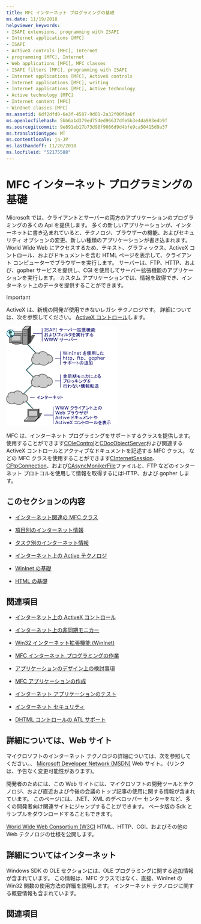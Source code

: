 ```yaml
---
title: MFC インターネット プログラミングの基礎
ms.date: 11/19/2018
helpviewer_keywords:
- ISAPI extensions, programming with ISAPI
- Internet applications [MFC]
- ISAPI
- ActiveX controls [MFC], Internet
- programming [MFC], Internet
- Web applications [MFC], MFC classes
- ISAPI filters [MFC], programming with ISAPI
- Internet applications [MFC], ActiveX controls
- Internet applications [MFC], writing
- Internet applications [MFC], Active technology
- Active technology [MFC]
- Internet content [MFC]
- WinInet classes [MFC]
ms.assetid: 6df2dfd0-6e3f-4587-9d01-2a32f00f8a6f
ms.openlocfilehash: 5bb6a1d379ed754ed96637dfe5b3e4da983edb9f
ms.sourcegitcommit: 9e891eb17b73d98f9086d9d4bfe9ca50415d9a37
ms.translationtype: MT
ms.contentlocale: ja-JP
ms.lasthandoff: 11/20/2018
ms.locfileid: "52175588"
---
```

# <a name="mfc-internet-programming-basics"></a>MFC インターネット プログラミングの基礎

Microsoft では、クライアントとサーバーの両方のアプリケーションのプログラミングの多くの Api を提供します。 多くの新しいアプリケーションが、インターネットに書き込まれていると、テクノロジ、ブラウザーの機能、およびセキュリティ オプションの変更、新しい種類のアプリケーションが書き込まれます。 World Wide Web にアクセスするため、テキスト、グラフィックス、ActiveX コントロール、およびドキュメントを含む HTML ページを表示して、クライアント コンピューターでブラウザーを実行します。 サーバーは、FTP、HTTP、および、gopher サービスを提供し、CGI を使用してサーバー拡張機能のアプリケーションを実行します。 カスタム アプリケーションでは、情報を取得でき、インターネット上のデータを提供することができます。

>[!IMPORTANT]
> ActiveX は、新規の開発が使用できないレガシ テクノロジです。 詳細については、次を参照してください。 [ActiveX コントロール](activex-controls.md)します。

![クライアントとサーバー アプリケーション](../mfc/media/vc38bq1.gif "クライアントおよびサーバー アプリケーション")

MFC は、インターネット プログラミングをサポートするクラスを提供します。 使用することができます[COleControl](../mfc/reference/colecontrol-class.md)と[CDocObjectServer](../mfc/reference/cdocobjectserver-class.md)および関連する ActiveX コントロールとアクティブなドキュメントを記述する MFC クラス。 などの MFC クラスを使用することができます[CInternetSession](../mfc/reference/cinternetsession-class.md)、 [CFtpConnection](../mfc/reference/cftpconnection-class.md)、および[CAsyncMonikerFile](../mfc/reference/casyncmonikerfile-class.md)ファイルと、FTP などのインターネット プロトコルを使用して情報を取得するにはHTTP、および gopher します。

## <a name="in-this-section"></a>このセクションの内容

- [インターネット関連の MFC クラス](../mfc/internet-related-mfc-classes.md)

- [項目別のインターネット情報](../mfc/internet-information-by-topic.md)

- [タスク別のインターネット情報](../mfc/internet-information-by-task.md)

- [インターネット上の Active テクノロジ](../mfc/active-technology-on-the-internet.md)

- [WinInet の基礎](../mfc/wininet-basics.md)

- [HTML の基礎](../mfc/html-basics.md)

## <a name="related-sections"></a>関連項目

- [インターネット上の ActiveX コントロール](../mfc/activex-controls-on-the-internet.md)

- [インターネット上の非同期モニカー](../mfc/asynchronous-monikers-on-the-internet.md)

- [Win32 インターネット拡張機能 (WinInet)](../mfc/win32-internet-extensions-wininet.md)

- [MFC インターネット プログラミングの作業](../mfc/mfc-internet-programming-tasks.md)

- [アプリケーションのデザイン上の検討事項](../mfc/application-design-choices.md)

- [MFC アプリケーションの作成](../mfc/writing-mfc-applications.md)

- [インターネット アプリケーションのテスト](../mfc/testing-internet-applications.md)

- [インターネット セキュリティ](../mfc/internet-security-cpp.md)

- [DHTML コントロールの ATL サポート](../atl/atl-support-for-dhtml-controls.md)

##  <a name="_core_web_sites_for_more_information"></a> 詳細については、Web サイト

マイクロソフトのインターネット テクノロジの詳細については、次を参照してください。、 [Microsoft Developer Network (MSDN)](http://go.microsoft.com/fwlink/p/?linkid=56322) Web サイト。 (リンクは、予告なく変更可能性があります)。

開発者のためには、この Web サイトには、マイクロソフトの開発ツールとテクノロジ、および直近および今後の会議のトップ記事の使用に関する情報が含まれています。 このページには、.NET、XML のデベロッパー センターをなど、多くの開発者向け関連サイトにジャンプすることができます。 ベータ版の Sdk とサンプルをダウンロードすることもできます。

[World Wide Web Consortium (W3C)](http://go.microsoft.com/fwlink/p/?linkid=37125) HTML、HTTP、CGI、およびその他の Web テクノロジの仕様を公開します。

##  <a name="_core_more_internet_help"></a> 詳細についてはインターネット

Windows SDK の OLE セクションには、OLE プログラミングに関する追加情報が含まれています。 この情報は、MFC クラスではなく、直接、WinInet の Win32 関数の使用方法の詳細を説明します。 インターネット テクノロジに関する概要情報も含まれています。

## <a name="see-also"></a>関連項目

